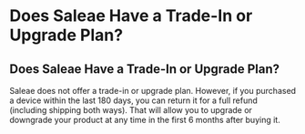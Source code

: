 # Does Saleae Have a Trade-In or Upgrade Plan?

## Does Saleae Have a Trade-In or Upgrade Plan?

Saleae does not offer a trade-in or upgrade plan. However, if you purchased a device within the last 180 days, you can return it for a full refund \(including shipping both ways\). That will allow you to upgrade or downgrade your product at any time in the first 6 months after buying it.

